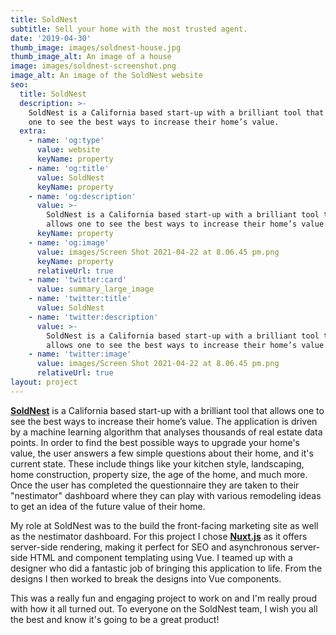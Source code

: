 ```yaml
---
title: SoldNest
subtitle: Sell your home with the most trusted agent.
date: '2019-04-30'
thumb_image: images/soldnest-house.jpg
thumb_image_alt: An image of a house
image: images/soldnest-screenshot.png
image_alt: An image of the SoldNest website
seo:
  title: SoldNest
  description: >-
    SoldNest is a California based start-up with a brilliant tool that allows
    one to see the best ways to increase their home’s value.
  extra:
    - name: 'og:type'
      value: website
      keyName: property
    - name: 'og:title'
      value: SoldNest
      keyName: property
    - name: 'og:description'
      value: >-
        SoldNest is a California based start-up with a brilliant tool that
        allows one to see the best ways to increase their home’s value.
      keyName: property
    - name: 'og:image'
      value: images/Screen Shot 2021-04-22 at 8.06.45 pm.png
      keyName: property
      relativeUrl: true
    - name: 'twitter:card'
      value: summary_large_image
    - name: 'twitter:title'
      value: SoldNest
    - name: 'twitter:description'
      value: >-
        SoldNest is a California based start-up with a brilliant tool that
        allows one to see the best ways to increase their home’s value.
    - name: 'twitter:image'
      value: images/Screen Shot 2021-04-22 at 8.06.45 pm.png
      relativeUrl: true
layout: project
---
```

[**SoldNest**](http://www.soldnest.com) is a California based start-up with a brilliant tool that allows one to see the best ways to increase their home’s value. The application is driven by a machine learning algorithm that analyses thousands of real estate data points. In order to find the best possible ways to upgrade your home's value, the user answers a few simple questions about their home, and it's current state. These include things like your kitchen style, landscaping, home construction, property size, the age of the home, and much more. Once the user has completed the questionnaire they are taken to their "nestimator" dashboard where they can play with various remodeling ideas to get an idea of the future value of their home.

My role at SoldNest was to the build the front-facing marketing site as well as the nestimator dashboard. For this project I chose [**Nuxt.js**](https://nuxtjs.org/) as it offers server-side rendering, making it perfect for SEO and asynchronous server-side HTML and component templating using Vue. I teamed up with a designer who did a fantastic job of bringing this application to life. From the designs I then worked to break the designs into Vue components.

This was a really fun and engaging project to work on and I'm really proud with how it all turned out. To everyone on the SoldNest team, I wish you all the best and know it's going to be a great product!

